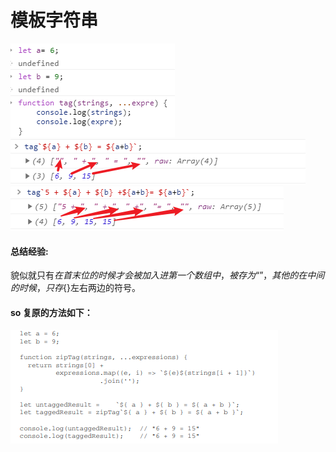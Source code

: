 # 模板字符串

![image](./assets/2.png)  
![image](./assets/3.png)  
![image](./assets/4.png)  

#### 总结经验:
貌似就只有${}在首末位的时候才会被加入进第一个数组中，被存为“”，其他的在中间的时候，只存${}左右两边的符号。

#### so 复原的方法如下：
![image](./assets/5.png)